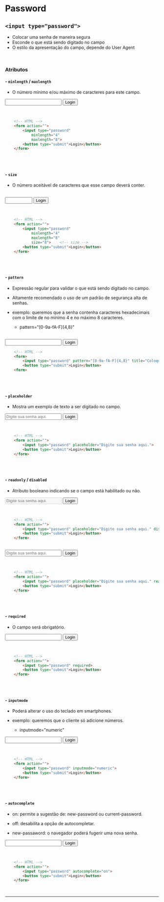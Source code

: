 # Password

## `<input type="password">`

- Colocar uma senha de maneira segura
- Esconde o que está sendo digitado no campo
- O estilo da apresentação do campo, depende do User Agent

<br>

### Atributos

#### - `minlength` / `maxlength`

* O número mínimo e/ou máximo de caracteres para este campo.

<form action="">
    <input type="password" 
        minlength="4" 
        maxlength="8">
    <button type="submit">Login</button>
</form>

<br>

```HTML
    <!-- HTML -->
    <form action="">
        <input type="password" 
            minlength="4" 
            maxlength="8">
        <button type="submit">Login</button>
    </form>
```

<br>
<br>

#### - `size`

* O número aceitável de caracteres que esse campo deverá conter.

<br>

<form action="">
    <input type="password" 
        minlength="4" 
        maxlength="8" 
        size="8">
    <button type="submit">Login</button>
</form>

<br>

```HTML
    <!-- HTML -->
    <form action="">
        <input type="password" 
            minlength="4" 
            maxlength="8" 
            size="8">    <!-- size -->
        <button type="submit">Login</button>
    </form>
```

<br>
<br>

#### - `pattern`

* Expressão regular para validar o que está sendo digitado no campo.

* Altamente recomendado o uso de um padrão de segurança alta de senhas.

* exemplo: queremos que a senha contenha caracteres hexadecimais com o limite de no mínimo 4 e no máximo 8 caracteres.

    * pattern="[0-9a-fA-F]{4,8}"

<br>

<form>
    <input type="password" pattern="[0-9a-fA-F]{4,8}" title="Coloque HEX no mínimo 4 e no máximo 8 caracteres.">
    <button type="submit">Login</button>
<form>

<br>
    
```HTML
    <!-- HTML -->
    <form>
        <input type="password" pattern="[0-9a-fA-F]{4,8}" title="Coloque HEX no mínimo 4 e no máximo 8 caracteres.">
        <button type="submit">Login</button>
    <form>
```

<br>
<br>

#### - `placeholder`

* Mostra um exemplo de texto a ser digitado no campo.

<form action="">
    <input type="password" placeholder="Digite sua senha aqui.">
    <button type="submit">Login</button>
</form>

<br>

```HTML
    <!-- HTML -->
    <form action="">
        <input type="password" placeholder="Digite sua senha aqui.">
        <button type="submit">Login</button>
    </form>
```

<br>
<br>

#### - `readonly` / `disabled`

* Atributo booleano indicando se o campo está habilitado ou não.

<form action="">
    <input type="password" placeholder="Digite sua senha aqui." disabled>
    <button type="submit">Login</button>
</form>

<br>

```HTML
    <!-- HTML -->
    <form action="">
        <input type="password" placeholder="Digite sua senha aqui." disabled>
        <button type="submit">Login</button>
    </form>
```

<br>

<form action="">
    <input type="password" placeholder="Digite sua senha aqui." readonlyd>
    <button type="submit">Login</button>
</form>

<br>

```HTML
    <!-- HTML -->
    <form action="">
        <input type="password" placeholder="Digite sua senha aqui." readonly>
        <button type="submit">Login</button>
    </form>
```

<br>
<br>

#### - `required`

* O campo será obrigatório.

<form action="">
    <input type="password" required>
    <button type="submit">Login</button>
</form>

<br>

```HTML
    <!-- HTML -->
    <form action="">
        <input type="password" required>
        <button type="submit">Login</button>
    </form>
```

<br>
<br>

#### - `inputmode`

* Poderá alterar o uso do teclado em smartphones.

* exemplo: queremos que o cliente só adicione números.

    * inputmode="numeric"

<form action="">
    <input type="password" inputmode="numeric">
    <button type="submit">Login</button>
</form>

<br>

```HTML
    <!-- HTML -->
    <form action="">
        <input type="password" inputmode="numeric">
        <button type="submit">Login</button>
    </form>
```

<br>
<br>

#### - `autocomplete`

* on: permite a sugestão de: new-password ou current-password.

* off: desabilita a opção de autocompletar.

* new-passaword: o navegador poderá fugerir uma nova senha.

<form action="">
    <input type="password" autocomplete="on">
    <button type="submit">Login</button>
</form>

<br>

```HTML
    <!-- HTML -->
    <form action="">
        <input type="password" autocomplete="on">
        <button type="submit">Login</button>
    </form>
```

<br>
<hr>
<br>

